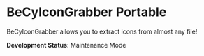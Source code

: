 # BeCyIconGrabber Portable

BeCyIconGrabber allows you to extract icons from almost any file!

<strong>Development Status</strong>: Maintenance Mode
